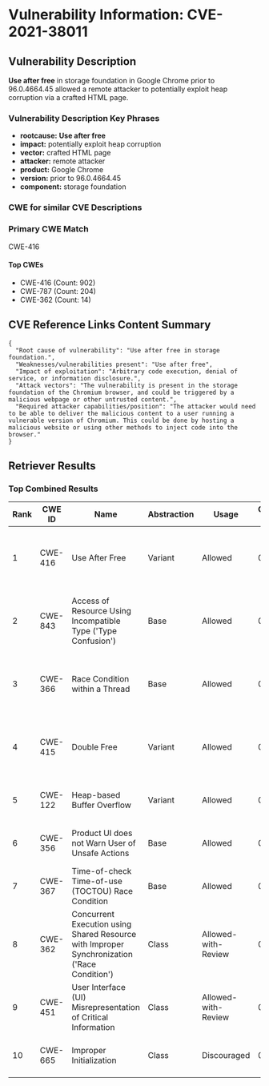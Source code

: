 # Vulnerability Information: CVE-2021-38011

## Vulnerability Description
**Use after free** in storage foundation in Google Chrome prior to 96.0.4664.45 allowed a remote attacker to potentially exploit heap corruption via a crafted HTML page.

### Vulnerability Description Key Phrases
- **rootcause:** **Use after free**
- **impact:** potentially exploit heap corruption
- **vector:** crafted HTML page
- **attacker:** remote attacker
- **product:** Google Chrome
- **version:** prior to 96.0.4664.45
- **component:** storage foundation

### CWE for similar CVE Descriptions
### Primary CWE Match
CWE-416

#### Top CWEs
- CWE-416 (Count: 902)
- CWE-787 (Count: 204)
- CWE-362 (Count: 14)

## CVE Reference Links Content Summary
```
{
  "Root cause of vulnerability": "Use after free in storage foundation.",
  "Weaknesses/vulnerabilities present": "Use after free",
  "Impact of exploitation": "Arbitrary code execution, denial of service, or information disclosure.",
  "Attack vectors": "The vulnerability is present in the storage foundation of the Chromium browser, and could be triggered by a malicious webpage or other untrusted content.",
  "Required attacker capabilities/position": "The attacker would need to be able to deliver the malicious content to a user running a vulnerable version of Chromium. This could be done by hosting a malicious website or using other methods to inject code into the browser."
}
```

## Retriever Results

### Top Combined Results

| Rank | CWE ID | Name | Abstraction | Usage | Combined Score | Retrievers | Individual Scores |
|------|--------|------|-------------|-------|---------------|------------|-------------------|
| 1 | CWE-416 | Use After Free | Variant | Allowed | 0.7125 | dense, sparse, graph | dense: 0.661, sparse: 0.257, graph: 0.823 |
| 2 | CWE-843 | Access of Resource Using Incompatible Type ('Type Confusion') | Base | Allowed | 0.6698 | dense, sparse, graph | dense: 0.509, sparse: 0.215, graph: 0.817 |
| 3 | CWE-366 | Race Condition within a Thread | Base | Allowed | 0.6400 | dense, sparse, graph | dense: 0.600, sparse: 0.213, graph: 0.609 |
| 4 | CWE-415 | Double Free | Variant | Allowed | 0.6147 | dense, sparse, graph | dense: 0.547, sparse: 0.178, graph: 0.812 |
| 5 | CWE-122 | Heap-based Buffer Overflow | Variant | Allowed | 0.3485 | dense, sparse | dense: 0.547, sparse: 0.181 |
| 6 | CWE-356 | Product UI does not Warn User of Unsafe Actions | Base | Allowed | 0.3366 | dense, sparse | dense: 0.514, sparse: 0.139 |
| 7 | CWE-367 | Time-of-check Time-of-use (TOCTOU) Race Condition | Base | Allowed | 0.3313 | dense, sparse | dense: 0.506, sparse: 0.137 |
| 8 | CWE-362 | Concurrent Execution using Shared Resource with Improper Synchronization ('Race Condition') | Class | Allowed-with-Review | 0.2085 | dense, sparse | dense: 0.514, sparse: 0.171 |
| 9 | CWE-451 | User Interface (UI) Misrepresentation of Critical Information | Class | Allowed-with-Review | 0.2063 | dense, sparse | dense: 0.519, sparse: 0.160 |
| 10 | CWE-665 | Improper Initialization | Class | Discouraged | 0.1489 | dense, sparse | dense: 0.510, sparse: 0.135 |

